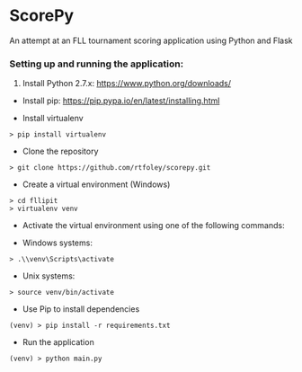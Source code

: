 # ScorePy
An attempt at an FLL tournament scoring application using Python and Flask

### Setting up and running the application:
1. Install Python 2.7.x: https://www.python.org/downloads/

* Install pip: https://pip.pypa.io/en/latest/installing.html

* Install virtualenv
```text
> pip install virtualenv
```

* Clone the repository
```text
> git clone https://github.com/rtfoley/scorepy.git
```

* Create a virtual environment (Windows)
```text
> cd fllipit
> virtualenv venv
```
* Activate the virtual environment using one of the following commands:

 * Windows systems:
```text
> .\\venv\Scripts\activate
```

 * Unix systems:
```text
> source venv/bin/activate
```

* Use Pip to install dependencies
```text
(venv) > pip install -r requirements.txt
```

* Run the application
```text
(venv) > python main.py
```
